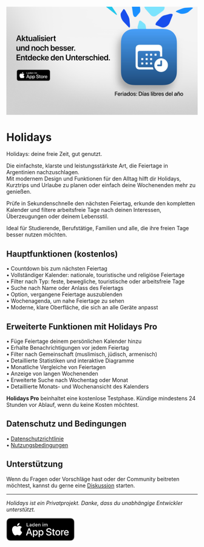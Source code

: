 [![Holidays App](images/banner.png)](https://apps.apple.com/app/id6744455042)  
  
# Holidays  
  
Holidays: deine freie Zeit, gut genutzt.  
  
Die einfachste, klarste und leistungsstärkste Art, die Feiertage in Argentinien nachzuschlagen.  
Mit modernem Design und Funktionen für den Alltag hilft dir Holidays, Kurztrips und Urlaube zu planen oder einfach deine Wochenenden mehr zu genießen.  
  
Prüfe in Sekundenschnelle den nächsten Feiertag, erkunde den kompletten Kalender und filtere arbeitsfreie Tage nach deinen Interessen, Überzeugungen oder deinem Lebensstil.  
  
Ideal für Studierende, Berufstätige, Familien und alle, die ihre freien Tage besser nutzen möchten.  
  
## Hauptfunktionen (kostenlos)  
  
• Countdown bis zum nächsten Feiertag  
• Vollständiger Kalender: nationale, touristische und religiöse Feiertage  
• Filter nach Typ: feste, bewegliche, touristische oder arbeitsfreie Tage  
• Suche nach Name oder Anlass des Feiertags  
• Option, vergangene Feiertage auszublenden  
• Wochenagenda, um nahe Feiertage zu sehen  
• Moderne, klare Oberfläche, die sich an alle Geräte anpasst  
  
## Erweiterte Funktionen mit Holidays Pro  
  
• Füge Feiertage deinem persönlichen Kalender hinzu  
• Erhalte Benachrichtigungen vor jedem Feiertag  
• Filter nach Gemeinschaft (muslimisch, jüdisch, armenisch)  
• Detaillierte Statistiken und interaktive Diagramme  
• Monatliche Vergleiche von Feiertagen  
• Anzeige von langen Wochenenden  
• Erweiterte Suche nach Wochentag oder Monat  
• Detaillierte Monats- und Wochenansicht des Kalenders  
  
**Holidays Pro** beinhaltet eine kostenlose Testphase. Kündige mindestens 24 Stunden vor Ablauf, wenn du keine Kosten möchtest.  
  
## Datenschutz und Bedingungen  
  
• [Datenschutzrichtlinie](https://lucasditomase.github.io/feriados/de/privacy-policy)  
• [Nutzungsbedingungen](https://lucasditomase.github.io/feriados/de/terms-and-conditions)  
  
## Unterstützung  
  
Wenn du Fragen oder Vorschläge hast oder der Community beitreten möchtest, kannst du gerne eine [Diskussion](https://github.com/lucasditomase/feriados/discussions) starten.  
  
---  
  
*Holidays ist ein Privatprojekt. Danke, dass du unabhängige Entwickler unterstützt.*  
  
<p align="left">  
  <a href="https://apps.apple.com/app/id6744455042">  
    <img src="images/download-badge.svg" alt="Im App Store laden" height="60">  
  </a>  
</p>  
